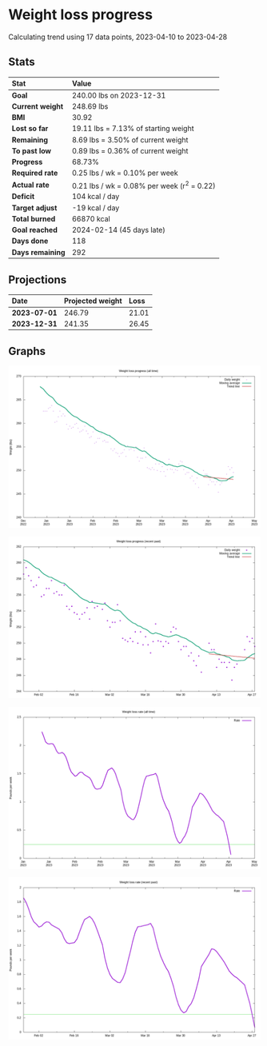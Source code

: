 # Weight loss progress

Calculating trend using 17 data points, 2023-04-10 to 2023-04-28

## Stats

Stat|Value
:-|:-
**Goal**|240.00 lbs on 2023-12-31
**Current weight**|248.69 lbs
**BMI**|30.92
**Lost so far**|19.11 lbs =  7.13% of starting weight
**Remaining**|8.69 lbs =  3.50% of current  weight
**To past low**|0.89 lbs =  0.36% of current  weight
**Progress**|68.73%
**Required rate**|0.25 lbs / wk = 0.10% per week
**Actual rate**|0.21 lbs / wk = 0.08% per week  (r<sup>2</sup> = 0.22)
**Deficit**|104 kcal / day
**Target adjust**|-19 kcal / day
**Total burned**|66870 kcal
**Goal reached**|2024-02-14 (45 days late)
**Days done**|118
**Days remaining**|292

## Projections

Date|Projected weight|Loss
:-|:-|:-
**2023-07-01**|246.79|21.01
**2023-12-31**|241.35|26.45

## Graphs

![](weight-graph-alltime.png)

![](weight-graph-recent.png)

![](rate-graph-alltime.png)

![](rate-graph-recent.png)
